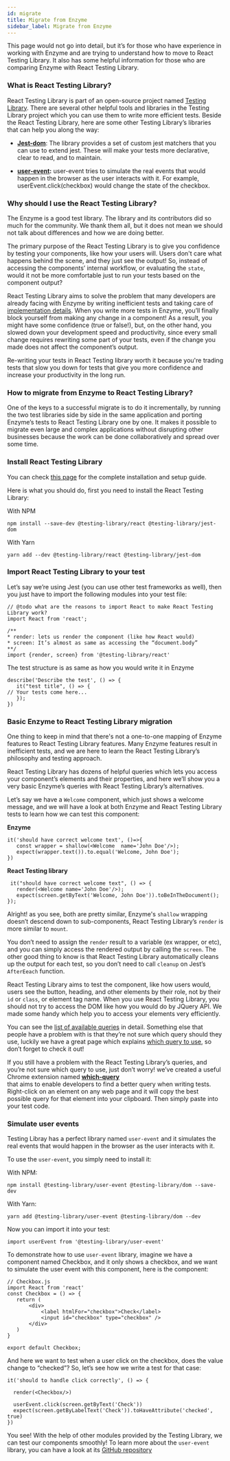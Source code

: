 ```yaml
---
id: migrate
title: Migrate from Enzyme
sidebar_label: Migrate from Enzyme
---
```

This page would not go into detail, but it’s for those who have experience in working with Enzyme and are trying to
 understand how to move to React Testing Library. It also has some helpful information for those who are comparing 
 Enzyme with React Testing Library.

### What is React Testing Library?
React Testing Library is part of an open-source project named [Testing Library](https://github.com/testing-library). 
There are several other helpful tools and libraries in the Testing Library project which you can use them to write more 
efficient tests. Beside the React Testing Library, here are some other Testing Library’s libraries that can help you 
along the way:

* **[Jest-dom](https://github.com/testing-library/jest-dom)**: The library provides a set of custom jest matchers that 
you can use to extend jest. These will make your tests more declarative, clear to read, and to maintain. 

* **[user-event](https://github.com/testing-library/user-event):** user-event tries to simulate the real events that 
would happen in the browser as the user interacts with it. For example, userEvent.click(checkbox) would change the 
state of the checkbox.

### Why should I use the React Testing Library?
The Enzyme is a good test library. The library and its contributors did so much for the community. We thank them all, 
but it does not mean we should not talk about differences and how we are doing better.

The primary purpose of the React Testing Library is to give you confidence by testing your components, like how your 
users will. Users don't care what happens behind the scene, and they just see the output! So, instead of accessing the 
components’ internal workflow, or evaluating the `state`, would it not be more comfortable just to run your tests 
based on the component output? 

React Testing Library aims to solve the problem that many developers are already facing with Enzyme by writing 
inefficient tests and taking care of 
[implementation details](https://kentcdodds.com/blog/testing-implementation-details). When you write more tests in 
Enzyme, you’ll finally block yourself from making any change in a component! As a result, you might have some 
confidence (true or false!), but, on the other hand, you slowed down your development speed and productivity, 
since every small change requires rewriting some part of your tests, even if the change you made does not affect 
the component’s output.

Re-writing your tests in React Testing library worth it because you're trading tests that slow you down for tests 
that give you more confidence and increase your productivity in the long run.

### How to migrate from Enzyme to React Testing Library?
One of the keys to a successful migrate is to do it incrementally, by running the two test libraries side by side in 
the same application and porting Enzyme’s tests to React Testing Library one by one. It makes it possible to migrate 
even large and complex applications without disrupting other businesses because the work can be done collaboratively 
and spread over some time. 

### Install React Testing Library
You can check [this page](https://testing-library.com/docs/react-testing-library/setup) for the complete installation 
and setup guide.

Here is what you should do, first you need to install the React Testing Library:

With NPM

`npm install --save-dev @testing-library/react @testing-library/jest-dom`

With Yarn

`yarn add --dev @testing-library/react @testing-library/jest-dom`

### Import React Testing Library to your test 
Let’s say we’re using Jest (you can use other test frameworks as well), then you just have to import the following 
modules into your test file:

```
// @todo what are the reasons to import React to make React Testing Library work? 
import React from 'react';

/**
* render: lets us render the component (like how React would)
* screen: It’s almost as same as accessing the “document.body” 
**/
import {render, screen} from '@testing-library/react'
```

The test structure is as same as how you would write it in Enzyme

```
describe('Describe the test', () => {
   it("test title", () => {
// Your tests come here...
   });
})

```

### Basic Enzyme to React Testing Library migration
One thing to keep in mind that there's not a one-to-one mapping of Enzyme features to React Testing Library features. 
Many Enzyme features result in inefficient tests, and we are here to learn the React Testing Library’s philosophy and 
testing approach.

React Testing Library has dozens of helpful queries which lets you access your component’s elements and their 
properties, and here we’ll show you a very basic Enzyme’s queries with React Testing Library’s alternatives.

Let’s say we have a `Welcome` component, which just shows a welcome message, and we will have a look at both Enzyme 
and React Testing Library tests to learn how we can test this component:

**Enzyme**
```
it('should have correct welcome text', ()=>{
   const wrapper = shallow(<Welcome  name='John Doe'/>);
   expect(wrapper.text()).to.equal('Welcome, John Doe');   
})
```


**React Testing library**
```
 it("should have correct welcome text", () => {
   render(<Welcome name='John Doe'/>);
   expect(screen.getByText('Welcome, John Doe')).toBeInTheDocument();
});
```
Alright! as you see, both are pretty similar, Enzyme's `shallow` wrapping doesn’t descend down to sub-components, 
React Testing Library’s `render` is more similar to `mount`.

You don’t need to assign the `render` result to a variable (ex wrapper, or etc), and you can simply access the 
rendered output by calling the `screen`. The other good thing to know is that React Testing Library automatically 
cleans up the output for each test, so you don’t need to call `cleanup` on Jest’s `AfterEeach` function.

React Testing Library aims to test the component, like how users would, users see the button, heading, and other
elements by their role, not by their `id` or `class`, or element tag name. When you use React Testing Library, you 
should not try to access the DOM like how you would do by JQuery API. We made some handy which help you to access 
your elements very efficiently. 

You can see the [list of available queries](https://testing-library.com/docs/dom-testing-library/api-queries) in detail. 
Something else that people have a problem with is that they’re not sure which query should they use, luckily we have 
a great page which explains [which query to use](https://testing-library.com/docs/guide-which-query), so don’t forget 
to check it out!

If you still have a problem with the React Testing Library’s queries, and you’re not sure which query to use, just 
don’t worry! we’ve created a useful Chrome extension named 
**[which-query](https://chrome.google.com/webstore/detail/testing-library-which-que/olmmagdolfehlpjmbkmondggbebeimoh)**  
that aims to enable developers to find a better query when writing tests. Right-click on an element on any web page 
and it will copy the best possible query for that element into your clipboard. Then simply paste into your test code. 


### Simulate user events
Testing Libray has a perfect library named `user-event` and it simulates the real events that would happen in the 
browser as the user interacts with it.

To use the `user-event`, you simply need to install it:

With NPM:

`npm install @testing-library/user-event @testing-library/dom --save-dev`

With Yarn:

`yarn add @testing-library/user-event @testing-library/dom --dev`


Now you can import it into your test:

`import userEvent from '@testing-library/user-event'`


To demonstrate how to use `user-event` library, imagine we have a component named Checkbox, and it only shows a checkbox,
 and we want to simulate the user event with this component, here is the component:

```
// Checkbox.js
import React from 'react'
const Checkbox = () => {
   return (
       <div>
           <label htmlFor="checkbox">Check</label>
           <input id="checkbox" type="checkbox" />
       </div>
   )
}

export default Checkbox;
```

And here we want to test when a user click on the checkbox, does the value change to “checked”? So, let’s see how we 
write a test for that case:

```
it('should to handle click correctly', () => {
  
  render(<Checkbox/>)

  userEvent.click(screen.getByText('Check'))
  expect(screen.getByLabelText('Check')).toHaveAttribute('checked', true)
})
```

You see! With the help of other modules provided by the Testing Library, we can test our components smoothly! 
To learn more about the `user-event` library, you can have a look at its 
[GitHub repository](https://github.com/testing-library/user-event#table-of-contents)
